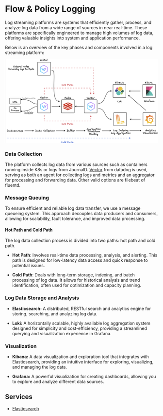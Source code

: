 # Flow & Policy Logging

Log streaming platforms are systems that efficiently gather, process, and analyze log data from a wide range of sources in near real-time. These platforms are specifically engineered to manage high volumes of log data, offering valuable insights into system and application performance.

Below is an overview of the key phases and components involved in a log streaming platform:

![image](../../img/stream_logs_arch_w.png)

### __Data Collection__

The platform collects log data from various sources such as containers running inside K8s or logs from JournalD. [Vector](https://vector.dev) from datadog is used, serving as both an agent for collecting logs and metrics and an aggregator for processing and forwarding data. Other valid options are filebeat of fluentd.

### __Message Queuing__

To ensure efficient and reliable log data transfer, we use a message queueing system. This approach decouples data producers and consumers, allowing for scalability, fault tolerance, and improved data processing.

#### Hot Path and Cold Path

The log data collection process is divided into two paths: hot path and cold path.

- **Hot Path**: Involves real-time data processing, analysis, and alerting. This path is designed for low-latency data access and quick response to potential issues.

- **Cold Path**: Deals with long-term storage, indexing, and batch processing of log data. It allows for historical analysis and trend identification, often used for optimization and capacity planning.

### Log Data Storage and Analysis

+ **Elasticsearch:** A distributed, RESTful search and analytics engine for storing, searching, and analyzing log data.

+ **Loki:** A horizontally scalable, highly available log aggregation system designed for simplicity and cost-efficiency, providing a streamlined querying and visualization experience in Grafana.


### Visualization

+ **Kibana:** A data visualization and exploration tool that integrates with Elasticsearch, providing an intuitive interface for exploring, visualizing, and managing the log data.

+ **Grafana:** A powerful visualization for creating dashboards, allowing you to explore and analyze different data sources.

## Services

+ [Elasticsearch](elk.md)

